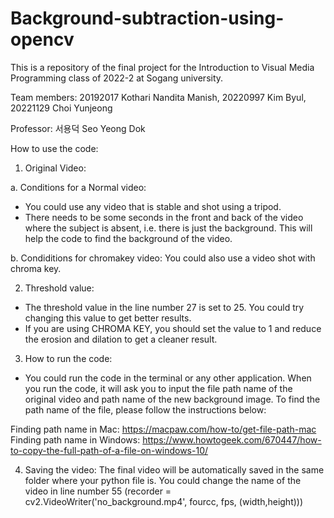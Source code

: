 # Background-subtraction-using-opencv
This is a repository of the final project for the Introduction to Visual Media Programming class of 2022-2 at Sogang university.

Team members: 20192017 Kothari Nandita Manish, 20220997 Kim Byul, 20221129 Choi Yunjeong

Professor: 서용덕 Seo Yeong Dok

How to use the code:

1. Original Video:

a. Conditions for a Normal video: 

- You could use any video that is stable and shot using a tripod. 
- There needs to be some seconds in the front and back of the video where the subject is absent, i.e. there is just the background. This will help the code to find the background of the video. 

b. Condiditions for chromakey video: You could also use a video shot with chroma key. 

2. Threshold value: 
- The threshold value in the line number 27 is set to 25. You could try changing this value to get better results. 
- If you are using CHROMA KEY, you should set the value to 1 and reduce the erosion and dilation to get a cleaner result. 

3. How to run the code:
- You could run the code in the terminal or any other application. When you run the code, it will ask you to input the file path name of the original video and path name of the new background image. To find the path name of the file, please follow the instructions below:

Finding path name in Mac: https://macpaw.com/how-to/get-file-path-mac
Finding path name in Windows: https://www.howtogeek.com/670447/how-to-copy-the-full-path-of-a-file-on-windows-10/

4. Saving the video: The final video will be automatically saved in the same folder where your python file is. You could change the name of the video in line number 55 (recorder = cv2.VideoWriter('no_background.mp4', fourcc, fps, (width,height)))

